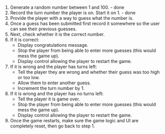 1. Generate a random number between 1 and 100. - done
2. Record the turn number the player is on. Start it on 1. - done
3. Provide the player with a way to guess what the number is.
4. Once a guess has been submitted first record it somewhere so the user can see their previous guesses.
5. Next, check whether it is the correct number.
6. If it is correct:
   - Display congratulations message.
   - Stop the player from being able to enter more guesses (this would mess the game up).
   - Display control allowing the player to restart the game.
7. If it is wrong and the player has turns left:
   - Tell the player they are wrong and whether their guess was too high or too low.
   - Allow them to enter another guess.
   - Increment the turn number by 1.
8. If it is wrong and the player has no turns left:
   - Tell the player it is game over.
   - Stop the player from being able to enter more guesses (this would mess the game up).
   - Display control allowing the player to restart the game.
9. Once the game restarts, make sure the game logic and UI are completely reset, then go back to step 1.
